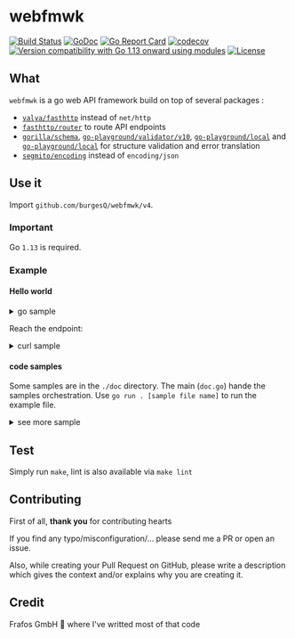 # webfmwk

[![Build Status](https://github.com/burgesQ/webfmwk/workflows/GoTest/badge.svg)](https://github.com/burgesQ/webfmwk/actions?query=workflow%3AGoTest)
[![GoDoc](https://godoc.org/github.com/burgesQ/webfmwk/v5?status.svg)](http://godoc.org/github.com/burgesQ/webfmwk/v5)
[![Go Report Card](https://goreportcard.com/badge/github.com/burgesQ/webfmwk?style=flat-square)](https://goreportcard.com/report/github.com/burgesQ/webfmwk)
[![codecov](https://codecov.io/gh/burgesQ/webfmwk/branch/master/graph/badge.svg)](https://codecov.io/gh/burgesQ/webfmwk)
[![Version compatibility with Go 1.13 onward using modules](https://img.shields.io/badge/compatible%20with-go1.13+-5272b4.svg)](https://github.com/burgesQ/webfmwk#run)
[![License](http://img.shields.io/badge/license-mit-blue.svg?style=flat-square)](https://raw.githubusercontent.com/burgesQ/webfmwk/master/LICENSE)

## What

`webfmwk` is a go web API framework build on top of several packages :
- [`valya/fasthttp`][1] instead of `net/http`
- [`fasthttp/router`][2] to route API endpoints
-  [`gorilla/schema`][3], [`go-playground/validator/v10`][4],
[`go-playground/local`][5] and [`go-playground/local`][6] for
structure validation and error translation
- [`segmito/encoding`][7] instead of `encoding/json`


[1]:github.com/valyala/fasthttp
[2]:github.com/fasthttp/router
[3]:github.com/gorilla/schema
[4]:gopkg.in/go-playground/validator.v10
[5]:gopkg.in/go-playground/universal-translator
[6]:gopkg.in/go-playground/local
[7]:github.com/segmentio/encoding

## Use it

Import `github.com/burgesQ/webfmwk/v4`.

### Important

Go `1.13` is required.

### Example

#### Hello world

<details><summary>go sample</summary>
<p>

```go
package main

import (
    "net/http"

    "github.com/burgesQ/webfmwk/v4"
)

// curl -X GET 127.0.0.1:4242/hello
// { "message": "hello world" }
func main() {
    var s = webfmwk.InitServer()

    s.GET("/hello", func(c webfmwk.Context) error {
        c.JSONBlob(http.StatusOK, []byte(`{ "message": "hello world" }`))
    })

    // ctrl+c is handled internaly
    defer s.WaitAndStop()

    s.Start(":4242")
}
```
</p>
</details>

Reach the endpoint:

<details><summary>curl sample</summary>
<p>

```bash
$ curl -i 'http://localhost:4242/hello'
HTTP/1.1 200 OK
Accept: application/json; charset=UTF-8
Content-Type: application/json; charset=UTF-8
Produce: application/json; charset=UTF-8
Date: Mon, 18 May 2020 07:45:31 GMT
Content-Length: 25

{"message":"hello world"}%
```

</p>
</details>

#### code samples

Some samples are in the `./doc` directory. The main (`doc.go`) hande the samples orchestration. Use `go run . [sample file name]` to run the example file.

<details><summary>see more sample</summary>
<p>

```bash
$ cd doc
$ go run . panic_to_error
. panic_to_error
running panic_to_error (use panic to handle some error case)
- DBG  :    -- crtl-c support enabled
- DBG  :    -- handlers loaded
- DBG  : exit handler: starting
- DBG  : http server :4242: starting
- DBG  : [+] server 1 (:4242)
- DBG  : [+] new connection
+ INFO : [+] (f2124b89-414b-4361-96ec-5f227c0e3369) : [GET]/panic
+ INFO : [-] (f2124b89-414b-4361-96ec-5f227c0e3369) : [422](27)
- DBG  : [-] (f2124b89-414b-4361-96ec-5f227c0e3369) : >{"error":"user not logged"}<
```


| what                                         | **filename**        |
| :-                                           | :-                  |
| return hello world                           | `hello_world.go`    |
| fetch value from url                         | `url_param.go`      |
| fetch query param value                      | `query_param.go`    |
| post content handling                        | `post_content.go`   |
| register mutliple endpoints                  | `routes.go`         |
| overload the framework context               | `custom_context.go` |
| register extra hanlders / middleware         | `handlers.go`       |
| generate and expose a swagger doc            | `swagger.go`        |
| start the server in https                    | `tls.go`            |
| attach worker to the server pool             | `custom_worker.go`  |
| add an ID per requrest (ease logging for ex) | `request_id.go`     |
| panic to return an http error                | `panic_to_error.go` |

</p>
</details>

## Test

Simply run `make`, lint is also available via `make lint`

## Contributing

First of all, **thank you** for contributing hearts

If you find any typo/misconfiguration/... please send me a PR or open an issue.

Also, while creating your Pull Request on GitHub, please write a description which gives the context and/or explains why you are creating it.

## Credit

Frafos GmbH :tada: where I've writted most of that code

